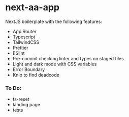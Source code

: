 # next-aa-app

NextJS boilerplate with the following features:

- App Router
- Typescript
- TailwindCSS
- Prettier
- ESlint
- Pre-commit checking linter and types on staged files
- Light and dark mode with CSS variables
- Error Boundary
- Knip to find deadcode

### To Do:

- ts-reset
- landing page
- tests
